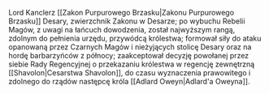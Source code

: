 Lord Kanclerz [[Zakon Purpurowego Brzasku|Zakonu Purpurowego Brzasku]] Desary, zwierzchnik Zakonu w Desarze; po wybuchu Rebelii Magów, z uwagi na łańcuch dowodzenia, został najwyższym rangą, zdolnym do pełnienia urzędu, przywódcą królestwa; formował siły do ataku opanowaną przez Czarnych Magów i nieżyjących stolicę Desary oraz na hordę barbarzyńców z północy; zaakceptował decyzję powołanej przez siebie Rady Regencyjnej o przekazaniu królestwa w regencję zewnętrzną [[Shavolon|Cesarstwa Shavolon]], do czasu wyznaczenia prawowitego i zdolnego do rządów następcę króla [[Adlard Oweyn|Adlard'a Oweyna]].